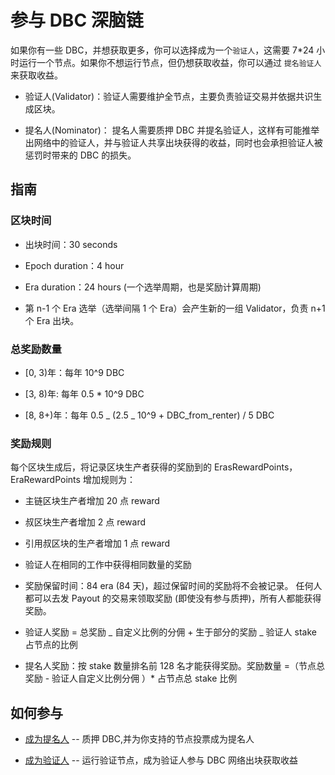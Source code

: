 # 参与 DBC 深脑链

如果你有一些 DBC，并想获取更多，你可以选择成为一个`验证人`，这需要 7\*24 小时运行一个节点。如果你不想运行节点，但仍想获取收益，你可以通过 `提名验证人` 来获取收益。

- 验证人(Validator)：验证人需要维护全节点，主要负责验证交易并依据共识生成区块。

- 提名人(Nominator)： 提名人需要质押 DBC 并提名验证人，这样有可能推举出网络中的验证人，并与验证人共享出块获得的收益，同时也会承担验证人被惩罚时带来的 DBC 的损失。

## 指南

### 区块时间

- 出块时间：30 seconds

- Epoch duration：4 hour

- Era duration：24 hours (一个选举周期，也是奖励计算周期)

- 第 n-1 个 Era 选举（选举间隔 1 个 Era）会产生新的一组 Validator，负责 n+1 个 Era 出块。

### 总奖励数量

- [0, 3)年：每年 10^9 DBC

- [3, 8)年: 每年 0.5 \* 10^9 DBC

- [8, 8+)年：每年 0.5 _ (2.5 _ 10^9 + DBC_from_renter) / 5 DBC

### 奖励规则

每个区块生成后，将记录区块生产者获得的奖励到的 ErasRewardPoints，EraRewardPoints 增加规则为：

- 主链区块生产者增加 20 点 reward

- 叔区块生产者增加 2 点 reward

- 引用叔区块的生产者增加 1 点 reward

- 验证人在相同的工作中获得相同数量的奖励

- 奖励保留时间：84 era (84 天)，超过保留时间的奖励将不会被记录。 任何人都可以去发 Payout 的交易来领取奖励 (即使没有参与质押)，所有人都能获得奖励。

- 验证人奖励 = 总奖励 _ 自定义比例的分佣 + 生于部分的奖励 _ 验证人 stake 占节点的比例

- 提名人奖励：按 stake 数量排名前 128 名才能获得奖励。奖励数量 =（节点总奖励 - 验证人自定义比例分佣 ）\* 占节点总 stake 比例

## 如何参与

- [成为提名人](staking-model/staking_dbc_and_voting.md) -- 质押 DBC,并为你支持的节点投票成为提名人

- [成为验证人](staking-model/join_dbc_network.md) -- 运行验证节点，成为验证人参与 DBC 网络出块获取收益
